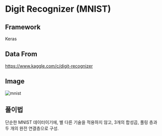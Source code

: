 # Digit Recognizer (MNIST)
## Framework
Keras

## Data From

https://www.kaggle.com/c/digit-recognizer

## Image
![mnist](https://user-images.githubusercontent.com/51351974/111782829-d44ec400-88fc-11eb-9881-6b58ff5d80c1.JPG)

## 풀이법
단순한 MNIST 데이터이기에, 별 다른 기술을 적용하지 않고, 3개의 합성곱, 풀링 층과 두 개의 완전 연결층으로 구성.
